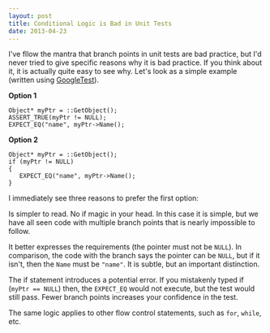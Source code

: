 ```yaml
---
layout: post
title: Conditional Logic is Bad in Unit Tests
date: 2013-04-23
---
```


I've fllow the mantra that branch points in unit tests are bad practice, but I'd never tried to give specific reasons why it is bad practice. If you think about it, it is actually quite easy to see why. Let's look as a simple example (written using [GoogleTest](https://code.google.com/p/googletest/)).

**Option 1**

```
Object* myPtr = ::GetObject();
ASSERT_TRUE(myPtr != NULL);
EXPECT_EQ("name", myPtr->Name();
```

**Option 2**

```
Object* myPtr = ::GetObject();
if (myPtr != NULL)
{
   EXPECT_EQ("name", myPtr->Name();
}
```

I immediately see three reasons to prefer the first option:

Is simpler to read. No if magic in your head. In this case it is simple, but we have all seen code with multiple branch points that is nearly impossible to follow.

It better expresses the requirements (the pointer must not be `NULL`). In comparison, the code with the branch says the pointer can be `NULL`, but if it isn't, then the `Name` must be `"name"`. It is subtle, but an important distinction.

The if statement introduces a potential error. If you mistakenly typed if (`myPtr == NULL`) then, the `EXPECT_EQ` would not execute, but the test would still pass. Fewer branch points increases your confidence in the test.

The same logic applies to other flow control statements, such as `for`, `while`, etc.